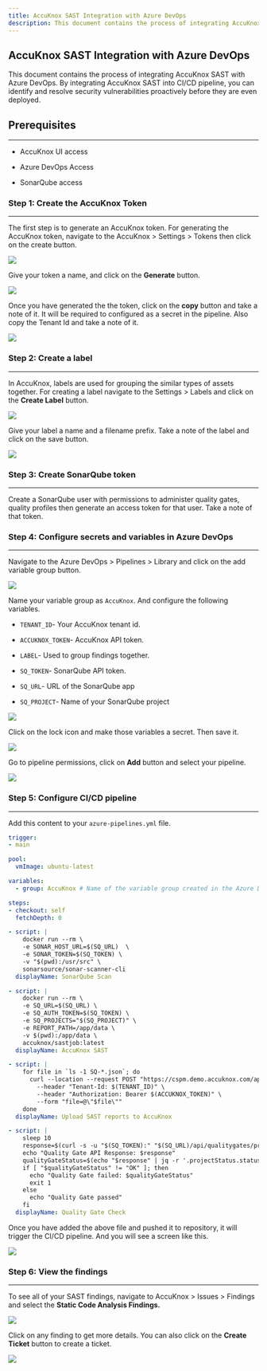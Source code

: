 ```yaml
---
title: AccuKnox SAST Integration with Azure DevOps
description: This document contains the process of integrating AccuKnox SAST with Azure DevOps. By integrating AccuKnox SAST into CI/CD pipeline, you can identify and resolve security vulnerabilities proactively before they are even deployed.
---
```


## AccuKnox SAST Integration with Azure DevOps

This document contains the process of integrating AccuKnox SAST with Azure DevOps. By integrating AccuKnox SAST into CI/CD pipeline, you can identify and resolve security vulnerabilities proactively before they are even deployed.

## **Prerequisites**
-------------
-   AccuKnox UI access

-   Azure DevOps Access

-   SonarQube access

### **Step 1: Create the AccuKnox Token**
---------------------------------

The first step is to generate an AccuKnox token. For generating the AccuKnox token, navigate to the AccuKnox > Settings > Tokens then click on the create button.

![](images/azure/def.png)

Give your token a name, and click on the **Generate** button.

![](images/azure/def2.png)

Once you have generated the the token, click on the **copy** button and take a note of it. It will be required to configured as a secret in the pipeline. Also copy the Tenant Id and take a note of it.

![](images/azure/def3.png)

### **Step 2: Create a label**
----------------------

In AccuKnox, labels are used for grouping the similar types of assets together. For creating a label navigate to the Settings > Labels and click on the **Create Label** button.

![](images/azure/def4.png)

Give your label a name and a filename prefix. Take a note of the label and click on the save button.

![](images/azure/def5.png)

### **Step 3: Create SonarQube token**
------------------------------

Create a SonarQube user with permissions to administer quality gates, quality profiles then generate an access token for that user. Take a note of that token.

### **Step 4: Configure secrets and variables in Azure DevOps**
-------------------------------------------------------

Navigate to the Azure DevOps > Pipelines > Library and click on the add variable group button.

![](images/azure/def6.png)

Name your variable group as `AccuKnox`. And configure the following variables.

-   `TENANT_ID`- Your AccuKnox tenant id.

-   `ACCUKNOX_TOKEN`- AccuKnox API token.

-   `LABEL`- Used to group findings together.

-   `SQ_TOKEN`- SonarQube API token.

-   `SQ_URL`- URL of the SonarQube app

-   `SQ_PROJECT`- Name of your SonarQube project

![](images/azure/def7.png)

Click on the lock icon and make those variables a secret. Then save it.

![](images/azure/def9.png)

Go to pipeline permissions, click on **Add** button and select your pipeline.

![](images/azure/def-8.png)

### **Step 5: Configure CI/CD pipeline**
--------------------------------

Add this content to your `azure-pipelines.yml` file.

```yaml
trigger:
- main

pool:
  vmImage: ubuntu-latest

variables:
  - group: AccuKnox # Name of the variable group created in the Azure DevOps

steps:
- checkout: self
  fetchDepth: 0

- script: |
    docker run --rm \
    -e SONAR_HOST_URL=$(SQ_URL)  \
    -e SONAR_TOKEN=$(SQ_TOKEN) \
    -v "$(pwd):/usr/src" \
    sonarsource/sonar-scanner-cli
  displayName: SonarQube Scan

- script: |
    docker run --rm \
    -e SQ_URL=$(SQ_URL) \
    -e SQ_AUTH_TOKEN=$(SQ_TOKEN) \
    -e SQ_PROJECTS="$(SQ_PROJECT)" \
    -e REPORT_PATH=/app/data \
    -v $(pwd):/app/data \
    accuknox/sastjob:latest
  displayName: AccuKnox SAST

- script: |
    for file in `ls -1 SQ-*.json`; do
      curl --location --request POST "https://cspm.demo.accuknox.com/api/v1/artifact/?tenant_id=$(TENANT_ID)&data_type=SQ&save_to_s3=true&label_id=$(LABEL)" \
        --header "Tenant-Id: $(TENANT_ID)" \
        --header "Authorization: Bearer $(ACCUKNOX_TOKEN)" \
        --form "file=@\"$file\""
    done
  displayName: Upload SAST reports to AccuKnox

- script: |
    sleep 10
    response=$(curl -s -u "$(SQ_TOKEN):" "$(SQ_URL)/api/qualitygates/project_status?projectKey=$(SQ_PROJECT)")
    echo "Quality Gate API Response: $response"
    qualityGateStatus=$(echo "$response" | jq -r '.projectStatus.status')
    if [ "$qualityGateStatus" != "OK" ]; then
      echo "Quality Gate failed: $qualityGateStatus"
      exit 1
    else
      echo "Quality Gate passed"
    fi
  displayName: Quality Gate Check
```

Once you have added the above file and pushed it to repository, it will trigger the CI/CD pipeline. And you will see a screen like this.

![](images/azure/def11.png)

### **Step 6: View the findings**
-------------------------

To see all of your SAST findings, navigate to AccuKnox > Issues > Findings and select the **Static Code Analysis Findings.**

![](images/azure/def12.png)

Click on any finding to get more details. You can also click on the **Create Ticket** button to create a ticket.

![](images/azure/def13.png)


